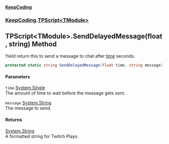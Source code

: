 #### [KeepCoding](index.md 'index')
### [KeepCoding](KeepCoding.md 'KeepCoding').[TPScript&lt;TModule&gt;](TPScript.TModule..md 'KeepCoding.TPScript&lt;TModule&gt;')
## TPScript&lt;TModule&gt;.SendDelayedMessage(float, string) Method
Yield return this to send a message to chat after [time](TPScript.TModule..SendDelayedMessage.XNRomoqws6k9UP7HETRG.A.md#KeepCoding.TPScript.TModule..SendDelayedMessage(float.string).time 'KeepCoding.TPScript&lt;TModule&gt;.SendDelayedMessage(float, string).time') seconds.  
```csharp
protected static string SendDelayedMessage(float time, string message);
```
#### Parameters
<a name='KeepCoding.TPScript.TModule..SendDelayedMessage(float.string).time'></a>
`time` [System.Single](https://docs.microsoft.com/en-us/dotnet/api/System.Single 'System.Single')  
The amount of time to wait before the message gets sent.
  
<a name='KeepCoding.TPScript.TModule..SendDelayedMessage(float.string).message'></a>
`message` [System.String](https://docs.microsoft.com/en-us/dotnet/api/System.String 'System.String')  
The message to send.
  
#### Returns
[System.String](https://docs.microsoft.com/en-us/dotnet/api/System.String 'System.String')  
A formatted string for Twitch Plays.
